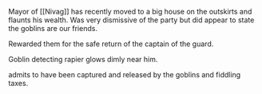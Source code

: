 Mayor of [[Nivag]] has recently moved to a big house on the outskirts and flaunts his wealth.   Was very dismissive of the party but did appear to state the goblins are our friends.

Rewarded them for the safe return of the captain of the guard.

Goblin detecting rapier glows dimly near him.

admits to have been captured and released by the goblins and fiddling taxes.